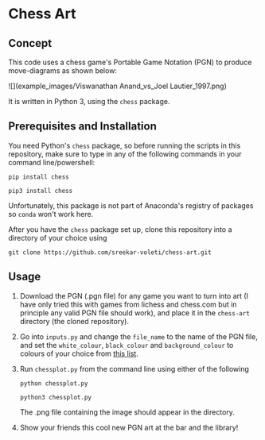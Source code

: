 # Chess Art

## Concept

This code uses a chess game's Portable Game Notation (PGN) to produce move-diagrams as shown below:

![](example_images/Viswanathan Anand_vs_Joel Lautier_1997.png)

It is written in Python 3, using the `chess` package.

## Prerequisites and Installation

You need Python's `chess` package, so before running the scripts in this repository, make sure to type in any of the following commands in your command line/powershell:

`pip install chess`

`pip3 install chess`

Unfortunately, this package is not part of Anaconda's registry of packages so `conda` won't work here.

After you have the `chess` package set up, clone this repository into a directory of your choice using

`git clone https://github.com/sreekar-voleti/chess-art.git`

## Usage

1. Download the PGN (.pgn file) for any game you want to turn into art (I have only tried this with games from lichess and chess.com but in principle any valid PGN file should work), and place it in the `chess-art` directory (the cloned repository).

2. Go into `inputs.py` and change the `file_name` to the name of the PGN file, and set the `white_colour`, `black_colour` and `background_colour` to colours of your choice from [this list](https://matplotlib.org/stable/gallery/color/named_colors.html).

3. Run `chessplot.py` from the command line using either of the following

    `python chessplot.py`

    `python3 chessplot.py`

    The .png file containing the image should appear in the directory.

4. Show your friends this cool new PGN art at the bar and the library!
